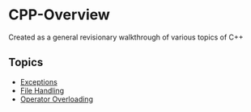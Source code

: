 # CPP-Overview
Created as a general revisionary walkthrough of various topics of C++  


## Topics

- [Exceptions](https://github.com/Chahat08/Exceptions)
- [File Handling](https://github.com/Chahat08/File-Handling)
- [Operator Overloading](https://github.com/Chahat08/Operator-Overloading)

